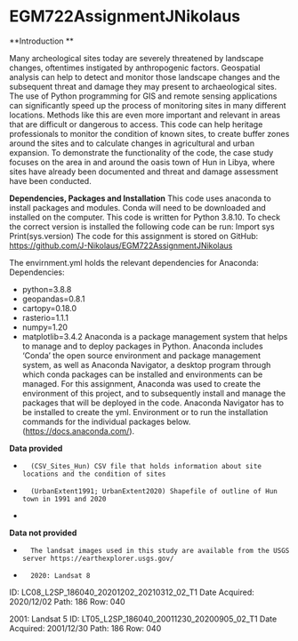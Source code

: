 # EGM722AssignmentJNikolaus
 
**Introduction **

Many archeological sites today are severely threatened by landscape changes, oftentimes instigated by anthropogenic factors. Geospatial analysis can help to detect and monitor those landscape changes and the subsequent threat and damage they may present to archaeological sites. The use of Python programming for GIS and remote sensing applications can significantly speed up the process of monitoring sites in many different locations. Methods like this are even more important and relevant in areas that are difficult or dangerous to access. This code can help heritage professionals to monitor the condition of known sites, to create buffer zones around the sites and to calculate changes in agricultural and urban expansion. To demonstrate the functionality of the code, the case study focuses on the area in and around the oasis town of Hun in Libya, where sites have already been documented and threat and damage assessment have been conducted. 

**Dependencies, Packages and Installation**
This code uses anaconda to install packages and modules. Conda will need to be downloaded and installed on the computer.
This code is written for Python 3.8.10. To check the correct version is installed the following code can be run:
Import sys
Print(sys.version)
The code for this assignment is stored on GitHub: 
https://github.com/J-Nikolaus/EGM722AssignmentJNikolaus

The envirnment.yml holds the relevant dependencies for Anaconda: 
Dependencies:
  - python=3.8.8
  - geopandas=0.8.1
  - cartopy=0.18.0
  - rasterio=1.1.1
  - numpy=1.20
  - matplotlib=3.4.2
Anaconda is a package management system that helps to manage and to deploy packages in Python. Anaconda includes ‘Conda’ the open source environment and package management system, as well as Anaconda Navigator, a desktop program through which conda packages can be installed and environments can be managed. For this assignment, Anaconda was used to create the environment of this project, and to subsequently install and manage the packages that will be deployed in the code.
Anaconda Navigator has to be installed to create the yml. Environment or to run the installation commands for the individual packages below. (https://docs.anaconda.com/).

**Data provided**
-   	(CSV_Sites_Hun) CSV file that holds information about site locations and the condition of sites
-   	(UrbanExtent1991; UrbanExtent2020) Shapefile of outline of Hun town in 1991 and 2020 
-   	
**Data not provided**
-   	The landsat images used in this study are available from the USGS server https://earthexplorer.usgs.gov/
-   	2020: Landsat 8
ID: LC08_L2SP_186040_20201202_20210312_02_T1
Date Acquired: 2020/12/02
Path: 186
Row: 040
 
2001: Landsat 5
ID: LT05_L2SP_186040_20011230_20200905_02_T1
Date Acquired: 2001/12/30
Path: 186
Row: 040
